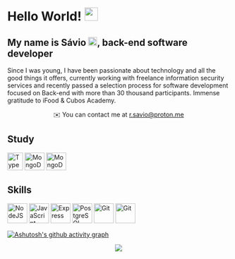 <!DOCTYPE html>
<html>
<head>
    <title>Readm.md</title>
    <link rel="stylesheet" href="styles.css">
</head>
<body>

# Hello World! <img src="https://fonts.gstatic.com/s/e/notoemoji/latest/1f30d/512.webp" width="30" height="30" style="pointer-events: none;">

My name is Sávio <img src="https://em-content.zobj.net/source/apple/354/man-raising-hand-light-skin-tone_1f64b-1f3fb-200d-2642-fe0f.png" width="20" height="20" style="pointer-events: none;">, back-end software developer
---------------------------

 Since I was young, I have been passionate about technology and all the good things it offers, currently working with freelance information security services and recently passed a selection process for software development focused on Back-end with more than 30 thousand participants. 
Immense gratitude to iFood & Cubos Academy.

<div align="center">

✉️ You can contact me at [r.savio@proton.me](mailto:r.savio@proton.me)

</div>

## Study

  <a href="https://www.typescriptlang.org/" target="_blank" rel="noreferrer"><img src="https://raw.githubusercontent.com/danielcranney/readme-generator/main/public/icons/skills/typescript-colored.svg" width="35" height="40" alt="TypeScript" /></a>
  <a href="https://www.mongodb.com/" target="_blank" rel="noreferrer"><img src="https://raw.githubusercontent.com/danielcranney/readme-generator/main/public/icons/skills/mongodb-colored.svg" width="45" height="40" alt="MongoDB" /></a>
  <a href="https://www.mongodb.com/" target="_blank" rel="noreferrer"><img src="https://img.icons8.com/?size=256&id=VLKafOkk3sBX&format=png" width="45" height="40" alt="MongoDB" /></a>

## Skills

<a href="https://nodejs.org/en/" target="_blank" rel="noreferrer"><img src="https://img.icons8.com/?size=256&id=hsPbhkOH4FMe&format=png" width="45" height="45" alt="NodeJS" /></a>
<a href="https://developer.mozilla.org/en-US/docs/Web/JavaScript" target="_blank" rel="noreferrer"><img src="https://img.icons8.com/?size=256&id=108784&format=png" width="45" height="45" alt="JavaScript" /></a>
<a href="https://expressjs.com/" target="_blank" rel="noreferrer"><img src="https://img.icons8.com/?size=256&id=PZQVBAxaueDJ&format=png" width="45" height="45" alt="Express" /></a>
<a href="https://www.postgresql.org/" target="_blank" rel="noreferrer"><img src="https://img.icons8.com/?size=256&id=LwQEs9KnDgIo&format=png" width="45" height="45" alt="PostgreSQL" /></a>
<a href="https://git-scm.com/" target="_blank" rel="noreferrer"><img src="https://img.icons8.com/?size=256&id=20906&format=png" width="45" height="45" alt="Git" /></a>
<a href="https://git-scm.com/" target="_blank" rel="noreferrer"><img src="https://img.icons8.com/?size=256&id=24895&format=png" width="45" height="45" alt="Git" /></a>


[![Ashutosh's github activity graph](https://github-readme-activity-graph.vercel.app/graph?username=ssssvio&bg_color=0d1117&color=5271FF&line=5271FF&point=FFFFFF&area=true&hide_border=true)](https://github.com/ashutosh00710/github-readme-activity-graph)


<div align="center">

[![](https://visitcount.itsvg.in/api?id=ssssvio&icon=5&color=12)](https://visitcount.itsvg.in)

</div>
</body>
</html>
